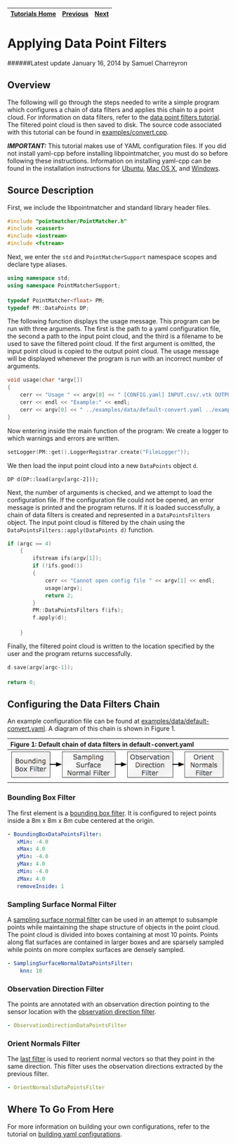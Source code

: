| [Tutorials Home](Tutorials.md)    | [Previous](Datafilters.md) | [Next](BasicRegistration.md) |
| ------------- |:-------------:| -----:|

# Applying Data Point Filters
######Latest update January 16, 2014 by Samuel Charreyron

## Overview
The following will go through the steps needed to write a simple program which configures a chain of data filters and applies this chain to a point cloud.  For information on data filters, refer to the [data point filters tutorial](Datafilters.md).  The filtered point cloud is then saved to disk.  The source code associated with this tutorial can be found in [examples/convert.cpp](../examples/convert.cpp).

***IMPORTANT:*** This tutorial makes use of YAML configuration files.  If you did not install yaml-cpp before installing libpointmatcher, you must do so before following these instructions.  Information on installing yaml-cpp can be found in the installation instructions for [Ubuntu](Compilation.md), [Mac OS X](CompilationMac.md), and [Windows](CompilationWindows.md).

## Source Description
First, we include the libpointmatcher and standard library header files.

```cpp
#include "pointmatcher/PointMatcher.h"
#include <cassert>
#include <iostream>
#include <fstream>
```

Next, we enter the `std` and `PointMatcherSupport` namespace scopes and declare type aliases.

```cpp
using namespace std;
using namespace PointMatcherSupport;

typedef PointMatcher<float> PM;
typedef PM::DataPoints DP;
```

The following function displays the usage message.  This program can be run with three arguments.  The first is the path to a yaml configuration file, the second a path to the input point cloud, and the third is a filename to be used to save the filtered point cloud.  If the first argument is omitted, the input point cloud is copied to the output point cloud.  The usage message will be displayed whenever the program is run with an incorrect number of arguments.

```cpp
void usage(char *argv[])
{
	cerr << "Usage " << argv[0] << " [CONFIG.yaml] INPUT.csv/.vtk OUTPUT.csv/.vtk" << endl;
	cerr << endl << "Example:" << endl;
	cerr << argv[0] << " ../examples/data/default-convert.yaml ../examples/data/cloud.00000.vtk /tmp/output.vtk" << endl << endl;
}
```

Now entering inside the main function of the program:  We create a logger to which warnings and errors are written.

```cpp
setLogger(PM::get().LoggerRegistrar.create("FileLogger"));
```
We then load the input point cloud into a new `DataPoints` object `d`.
```cppp
DP d(DP::load(argv[argc-2]));
```

Next, the number of arguments is checked, and we attempt to load the configuration file.  If the configuration file could not be opened, an error message is printed and the program returns.  If it is loaded successfully, a chain of data filters is created and represented in a `DataPointsFilters` object.  The input point cloud is filtered by the chain using the `DataPointsFilters::apply(DataPoints d)` function. 

```cpp
if (argc == 4)
	{
		ifstream ifs(argv[1]);
		if (!ifs.good())
		{
			cerr << "Cannot open config file " << argv[1] << endl;
			usage(argv);
			return 2;
		}
		PM::DataPointsFilters f(ifs);
		f.apply(d);

	}
```

Finally, the filtered point cloud is written to the location specified by the user and the program returns successfully.

```cpp
d.save(argv[argc-1]);
	
return 0;
```

## Configuring the Data Filters Chain
An example configuration file can be found at [examples/data/default-convert.yaml](../examples/data/default-convert.yaml).  A diagram of this chain is shown in Figure 1.  

|**Figure 1**: Default chain of data filters in default-convert.yaml|
|:-------|
|![Default Configuration Chain](images/DefaultConvertChain.png)|

### Bounding Box Filter
The first element is a [bounding box filter](Datafilters.md#boundingboxhead). It is configured to reject points inside a 8m x 8m x 8m cube centered at the origin. 

```yaml
- BoundingBoxDataPointsFilter:
   xMin: -4.0
   xMax: 4.0
   yMin: -4.0
   yMax: 4.0
   zMin: -4.0
   zMax: 4.0
   removeInside: 1
```

### Sampling Surface Normal Filter
A [sampling surface normal filter](Datafilters.md#samplingnormhead) can be used in an attempt to subsample points while maintaining the shape structure of objects in the point cloud.  The point cloud is divided into boxes containing at most 10 points.  Points along flat surfaces are contained in larger boxes and are sparsely sampled while points on more complex surfaces are densely sampled. 

```yaml
- SamplingSurfaceNormalDataPointsFilter:
    knn: 10
```

### Observation Direction Filter
The points are annotated with an observation direction pointing to the sensor location with the [observation direction filter](Datafilters.md#obsdirectionhead).

```yaml
- ObservationDirectionDataPointsFilter
```

### Orient Normals Filter
The [last filter](Datafilters.md#orientnormalshead) is used to reorient normal vectors so that they point in the same direction.  This filter uses the observation directions extracted by the previous filter.

```yaml
- OrientNormalsDataPointsFilter
```

## Where To Go From Here
For more information on building your own configurations, refer to the tutorial on [building yaml configurations](Configuration.md).

